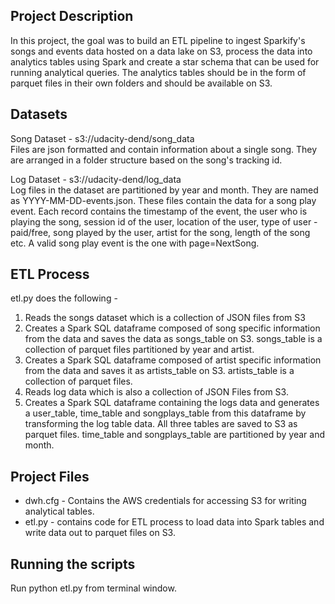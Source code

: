 ## Project Description

In this project, the goal was to build an ETL pipeline to ingest Sparkify's songs and events data hosted on a data lake on S3, process the data into analytics tables using Spark and create a star schema that can be used for running analytical queries. The analytics  tables should be in the form of parquet files in their own folders and should be available on S3.  

## Datasets

Song Dataset - s3://udacity-dend/song_data  
Files are json formatted and contain information about a single song. They are arranged in a folder structure based on the song's tracking id.

Log Dataset - s3://udacity-dend/log_data  
Log files in the dataset are partitioned by year and month. They are named as YYYY-MM-DD-events.json. These files contain the data for a song play event. Each record contains the timestamp of the event, the user who is playing the song, session id of the user, location of the user, type of user - paid/free,  song played by the user, artist for the song, length of the song etc. A valid song play event is the one with page=NextSong.

## ETL Process

etl.py does the following -
1. Reads the songs dataset which is a collection of JSON files from S3
2. Creates a Spark SQL dataframe composed of song specific information from the data and saves the data as songs_table on S3. songs_table is a collection of parquet files partitioned by year and artist.  
3. Creates a Spark SQL dataframe composed of artist specific information from the data and saves it as artists_table on S3. artists_table is a collection of parquet files.  
4. Reads log data which is also a collection of JSON Files from S3.
5. Creates a Spark SQL dataframe containing the logs data and generates a user_table, time_table and songplays_table from this dataframe by transforming the log table data. All three tables are saved to S3 as parquet files. time_table and songplays_table are partitioned by year and month.   

## Project Files

-   dwh.cfg - Contains the AWS credentials for accessing S3 for writing analytical tables.
-   etl.py - contains code for ETL process to load data into Spark tables and write data out to parquet files on S3.

## Running the scripts
Run python etl.py from terminal window.
